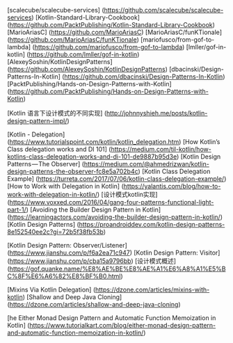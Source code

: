 [scalecube/scalecube-services] (https://github.com/scalecube/scalecube-services)
[Kotlin-Standard-Library-Cookbook] (https://github.com/PacktPublishing/Kotlin-Standard-Library-Cookbook)
[MarioAriasC] (https://github.com/MarioAriasC)
[MarioAriasC/funKTionale] (https://github.com/MarioAriasC/funKTionale)
[mariofusco/from-gof-to-lambda] (https://github.com/mariofusco/from-gof-to-lambda)
[lmller/gof-in-kotlin] (https://github.com/lmller/gof-in-kotlin)
[AlexeySoshin/KotlinDesignPatterns] (https://github.com/AlexeySoshin/KotlinDesignPatterns)
[dbacinski/Design-Patterns-In-Kotlin] (https://github.com/dbacinski/Design-Patterns-In-Kotlin)
[PacktPublishing/Hands-on-Design-Patterns-with-Kotlin] (https://github.com/PacktPublishing/Hands-on-Design-Patterns-with-Kotlin)

[Kotlin 语言下设计模式的不同实现] (http://johnnyshieh.me/posts/kotlin-design-pattern-impl/)


[Kotlin - Delegation] (https://www.tutorialspoint.com/kotlin/kotlin_delegation.htm)
[How Kotlin’s Class delegation works and DI 101] (https://medium.com/til-kotlin/how-kotlins-class-delegation-works-and-di-101-de9887b95d3e)
[Kotlin Design Patterns — The Observer] (https://medium.com/@ahmedrizwan/kotlin-design-patterns-the-observer-fc8e5a702b4c)
[Kotlin Class Delegation Example] (https://turreta.com/2017/07/06/kotlin-class-delegation-example/)
[How to Work with Delegation in Kotlin] (https://yalantis.com/blog/how-to-work-with-delegation-in-kotlin/)
[设计模式kotlin实现] (https://www.voxxed.com/2016/04/gang-four-patterns-functional-light-part-1/)
[Avoiding the Builder Design Pattern in Kotlin] (https://learningactors.com/avoiding-the-builder-design-pattern-in-kotlin/)
[Kotlin Design Patterns] (https://proandroiddev.com/kotlin-design-patterns-8e152540ee2c?gi=72b5f38fb53b)



[Kotlin Design Pattern: Observer/Listener] (https://www.jianshu.com/p/f6a2ea71c947)
[Kotlin Design Pattern: Visitor] (https://www.jianshu.com/p/cba15a9796bb)
[设计模式概述] (https://gof.quanke.name/%E8%AE%BE%E8%AE%A1%E6%A8%A1%E5%BC%8F%E6%A6%82%E8%BF%B0.html)

[Mixins Via Kotlin Delegation] (https://dzone.com/articles/mixins-with-kotlin)
[Shallow and Deep Java Cloning] (https://dzone.com/articles/shallow-and-deep-java-cloning)

[he Either Monad Design Pattern and Automatic Function Memoization in Kotlin] (https://www.tutorialkart.com/blog/either-monad-design-pattern-and-automatic-function-memoization-in-kotlin/)
